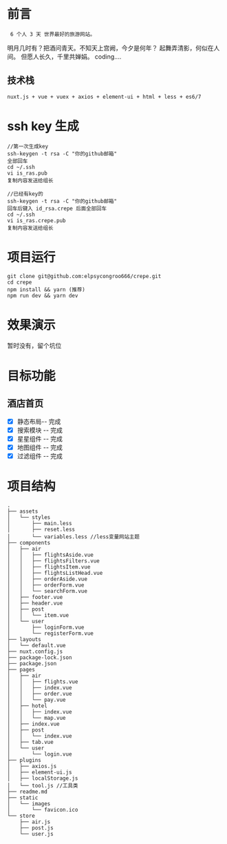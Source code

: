 # 前言

```
 6 个人 3 天 世界最好的旅游网站。
```

明月几时有？把酒问青天。不知天上宫阙，今夕是何年？
起舞弄清影，何似在人间。
但愿人长久，千里共婵娟。
coding....

## 技术栈

```
nuxt.js + vue + vuex + axios + element-ui + html + less + es6/7
```

# ssh key 生成

```
//第一次生成key
ssh-keygen -t rsa -C "你的github邮箱"
全部回车
cd ~/.ssh
vi is_ras.pub
复制内容发送给组长
```

```
//已经有key的
ssh-keygen -t rsa -C "你的github邮箱"
回车后键入 id_rsa.crepe 后面全部回车
cd ~/.ssh
vi is_ras.crepe.pub
复制内容发送给组长
```

# 项目运行

```
git clone git@github.com:elpsycongroo666/crepe.git
cd crepe
npm install && yarn (推荐)
npm run dev && yarn dev
```

# 效果演示

暂时没有，留个坑位

# 目标功能

## 酒店首页

- [x] 静态布局-- 完成
- [x] 搜索模块 -- 完成
- [x] 星星组件 -- 完成
- [x] 地图组件 -- 完成
- [x] 过滤组件 -- 完成

# 项目结构

```
.
├── assets
│   └── styles
│       ├── main.less
│       ├── reset.less
│       └── variables.less //less变量网站主题
├── components
│   ├── air
│   │   ├── flightsAside.vue
│   │   ├── flightsFilters.vue
│   │   ├── flightsItem.vue
│   │   ├── flightsListHead.vue
│   │   ├── orderAside.vue
│   │   ├── orderForm.vue
│   │   └── searchForm.vue
│   ├── footer.vue
│   ├── header.vue
│   ├── post
│   │   └── item.vue
│   └── user
│       ├── loginForm.vue
│       └── registerForm.vue
├── layouts
│   └── default.vue
├── nuxt.config.js
├── package-lock.json
├── package.json
├── pages
│   ├── air
│   │   ├── flights.vue
│   │   ├── index.vue
│   │   ├── order.vue
│   │   └── pay.vue
│   ├── hotel
│   │   ├── index.vue
│   │   └── map.vue
│   ├── index.vue
│   ├── post
│   │   └── index.vue
│   ├── tab.vue
│   └── user
│       └── login.vue
├── plugins
│   ├── axios.js
│   ├── element-ui.js
│   ├── localStorage.js
│   └── tool.js //工具类
├── readme.md
├── static
│   └── images
│       └── favicon.ico
└── store
    ├── air.js
    ├── post.js
    └── user.js
```
